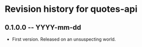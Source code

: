 # Revision history for quotes-api

## 0.1.0.0 -- YYYY-mm-dd

* First version. Released on an unsuspecting world.
